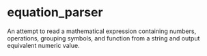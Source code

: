 # equation_parser
An attempt to read a mathematical expression containing numbers, operations, grouping symbols, and function from a string and output equivalent numeric value.
